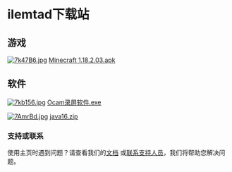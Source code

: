 # ilemtad下载站

## 游戏
[![7k47B6.jpg](https://s4.ax1x.com/2022/01/09/7k47B6.jpg)](https://imgtu.com/i/7k47B6)
[Minecraft 1.18.2.03.apk](https://nsub2d.118pan.com/dl.php?ZjljZFlVOHFXV1E5Z1JrT1FPaG5CaUNsK0RuTnRQTDNFWS8rdFpsYkl0YjZjc3V0Um96VjB4eEpKbjl1RFN5eXczM3ErYjlUWnNUT2dmUmd6emszdU9IKzRCdENtMlp6MHh0bW1PN1NoY2cydEZmRGR3QnU3L093QlFidW5sZHdvaUpXWENLRVcyZXQ4OThndThQem9IdFFXNldGWms3WUdJQ2hrQXlGd05BU2R3dEQvRUtzU3NUM3ROdThUdWs0M08rYWs5a1gva0xCTm96M090LzZjUG5GSDhUTk4wOXdCNC9lSTRYWkdSR3ZsWVJLVFhSWHd3aldHR1NvR1FyNlF3)

## 软件
[![7kb156.jpg](https://s4.ax1x.com/2022/01/09/7kb156.jpg)](https://imgtu.com/i/7kb156)
[Ocam录屏软件.exe](https://nsub2d.118pan.com/dl.php?MjBhZC9sMGtmU2M5TW14VXIwMTFhY1Q1M2l2NEhwaVdkODFTdFpjelVZb1FkSldVTG9hWXpPWHZSd0ZzaURVSEpacHJSUVRSdk9weXk3VmtBMys5ajF5K1dCamd2UkNsa2F6aG92SVFmUmNET0hkU0kxdVNkMHR6dnVCRWY4V0lCbnJwTUtOVmdIRkVmbnNzS0VVWFZqZExsdkdLYXVrMmFkcWx5M1pMZGNHMktqYnFuUUVZeldtaWdGVzBqUDhiZTlDR1lxaVh6NVkvT251TlNSeFlOaFVkcDhxRlJHcThwNnRhY3FQR2ZPKzNFVndSNlZ1M3dOK2NZQQ%3D%3D)

[![7AmrBd.jpg](https://s4.ax1x.com/2022/01/10/7AmrBd.jpg)](https://imgtu.com/i/7AmrBd)
[java16.zip](https://nsub2d.118pan.com/dl.php?ZTU5OFlGMzZQVDJpRDNlSmlOTmJlaGUxZFpsUEhhMmNRSXBFMkpzSjRERHorZTJQdlBCU2g5MEgyV0pjSklKd25IblY2R29MN0s0RUpycGliTTg3T1k3Q2hGaFJITUZGUVJiOE1oU3dGZ3VsSlY1cVM3bEgrSlJHQkgrRDh4NlY2cjdOOUo2bGo1VitTM3BKNVUwUCs0dEZHL2VEZWVzY3c4NnEzVmlxT0l2dWkyWCtlYkk2R3BXTnJzbXRBbDFOaFUxbjcxVGZESDdYYjlTZUhhQUtXZjBuWjVxZExJQ1doTjArM1ZEQnpMVStncUx3VklDR1pFL3F3c1dLdW01ZU5YUElnYVpmOExESUNRTStvSVBwNzJGRA%3D%3D)

### 支持或联系

使用主页时遇到问题？请查看我们的[文档](https://docs.github.com/categories/github-pages-basics/) 或[联系支持人员](https://support.github.com/contact)，我们将帮助您解决问题。
